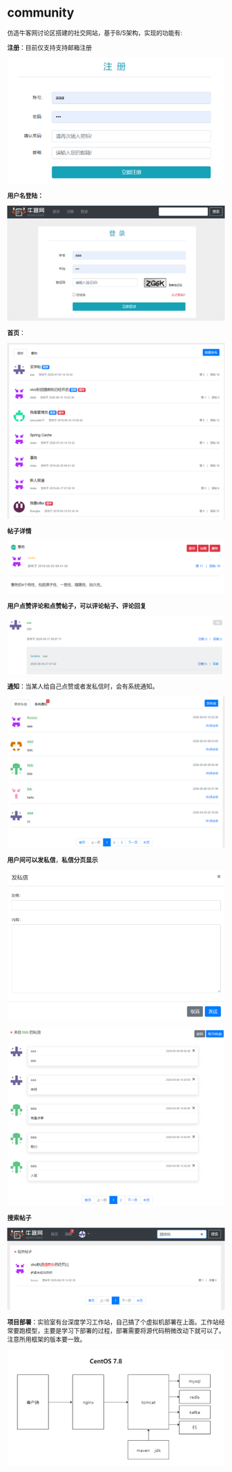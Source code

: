 # community
仿造牛客网讨论区搭建的社交网站，基于B/S架构，实现的功能有:

**注册**：目前仅支持支持邮箱注册

![](https://github.com/Brystone/community/blob/master/image/%E6%B3%A8%E5%86%8C.png)

**用户名登陆：**

![](https://github.com/Brystone/community/blob/master/image/%E6%B3%A8%E5%86%8C%E7%99%BB%E9%99%86.png)

**首页**：

![](https://github.com/Brystone/community/blob/master/image/%E9%A6%96%E9%A1%B5.png)

**帖子详情**

![](https://github.com/Brystone/community/blob/master/image/%E5%B8%96%E5%AD%90%E8%AF%A6%E6%83%85.png)

**用户点赞评论和点赞帖子，可以评论帖子、评论回复**

![](https://github.com/Brystone/community/blob/master/image/%E8%AF%84%E8%AE%BA%E5%9B%9E%E5%A4%8D%E7%82%B9%E8%B5%9E.png)

**通知**：当某人给自己点赞或者发私信时，会有系统通知。

![](https://github.com/Brystone/community/blob/master/image/%E9%80%9A%E7%9F%A5.png)

**用户间可以发私信**，**私信分页显示**

![](https://github.com/Brystone/community/blob/master/image/%E5%8F%91%E7%A7%81%E4%BF%A1.png)

![](https://github.com/Brystone/community/blob/master/image/%E5%85%B7%E4%BD%93%E4%BC%9A%E8%AF%9D%E5%88%97%E8%A1%A8.png)

**搜索帖子**

![](https://github.com/Brystone/community/blob/master/image/%E6%90%9C%E7%B4%A2.png)

**项目部署**：实验室有台深度学习工作站，自己搞了个虚拟机部署在上面。工作站经常要跑模型，主要是学习下部署的过程，部署需要将源代码稍微改动下就可以了。注意所用框架的版本要一致。

![](https://github.com/Brystone/community/blob/master/image/%E9%A1%B9%E7%9B%AE%E9%83%A8%E7%BD%B2.png)
